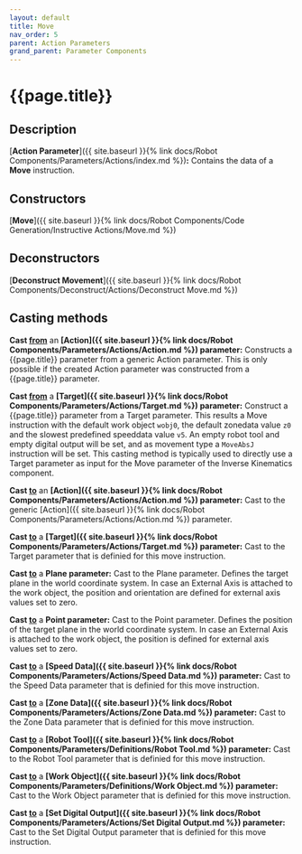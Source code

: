```yaml
---
layout: default
title: Move
nav_order: 5
parent: Action Parameters
grand_parent: Parameter Components
---
```


# **{{page.title}}**

## **Description**

[**Action Parameter**]({{ site.baseurl }}{% link docs/Robot Components/Parameters/Actions/index.md %})**:** Contains the data of a **Move** instruction.

## **Constructors**

[**Move**]({{ site.baseurl }}{% link docs/Robot Components/Code Generation/Instructive Actions/Move.md %})

## **Deconstructors**

[**Deconstruct Movement**]({{ site.baseurl }}{% link docs/Robot Components/Deconstruct/Actions/Deconstruct Move.md %})

## **Casting methods**

**Cast <u>from</u>** an **[Action]({{ site.baseurl }}{% link docs/Robot Components/Parameters/Actions/Action.md %}) parameter:** Constructs a {{page.title}} parameter from a generic Action parameter. This is only possible if the created Action parameter was constructed from a {{page.title}} parameter.

**Cast <u>from</u>** a **[Target]({{ site.baseurl }}{% link docs/Robot Components/Parameters/Actions/Target.md %}) parameter:** Construct a {{page.title}} parameter from a Target parameter. This results a Move instruction with the default work object `wobj0`, the default zonedata value `z0` and the slowest predefined speeddata value `v5`. An empty robot tool and empty digital output will be set, and as movement type a `MoveAbsJ` instruction will be set. This casting method is typically used to directly use a Target parameter as input for the Move parameter of the Inverse Kinematics component. 

**Cast <u>to</u>** an **[Action]({{ site.baseurl }}{% link docs/Robot Components/Parameters/Actions/Action.md %}) parameter:** Cast to the generic [Action]({{ site.baseurl }}{% link docs/Robot Components/Parameters/Actions/Action.md %}) parameter. 

**Cast <u>to</u>** a **[Target]({{ site.baseurl }}{% link docs/Robot Components/Parameters/Actions/Target.md %}) parameter:** Cast to the Target parameter that is definied for this move instruction.

**Cast <u>to</u>** a **Plane parameter:** Cast to the Plane parameter. Defines the target plane in the world coordinate system. In case an External Axis is attached to the work object, the position and orientation  are defined for external axis values set to zero. 

**Cast <u>to</u>** a **Point parameter:** Cast to the Point parameter. Defines the position of the target plane in the world coordinate system. In case an External Axis is attached to the work object, the position is defined for external axis values set to zero. 

**Cast <u>to</u>** a **[Speed Data]({{ site.baseurl }}{% link docs/Robot Components/Parameters/Actions/Speed Data.md %}) parameter:** Cast to the Speed Data parameter that is definied for this move instruction.

**Cast <u>to</u>** a **[Zone Data]({{ site.baseurl }}{% link docs/Robot Components/Parameters/Actions/Zone Data.md %}) parameter:** Cast to the Zone Data parameter that is definied for this move instruction.

**Cast <u>to</u>** a **[Robot Tool]({{ site.baseurl }}{% link docs/Robot Components/Parameters/Definitions/Robot Tool.md %}) parameter:** Cast to the Robot Tool parameter that is definied for this move instruction.

**Cast <u>to</u>** a **[Work Object]({{ site.baseurl }}{% link docs/Robot Components/Parameters/Definitions/Work Object.md %}) parameter:** Cast to the Work Object parameter that is definied for this move instruction.

**Cast <u>to</u>** a **[Set Digital Output]({{ site.baseurl }}{% link docs/Robot Components/Parameters/Actions/Set Digital Output.md %}) parameter:** Cast to the Set Digital Output parameter that is definied for this move instruction.